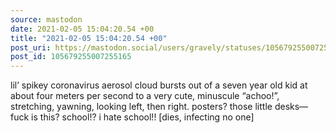 ```yaml
---
source: mastodon
date: 2021-02-05 15:04:20.54 +00
title: "2021-02-05 15:04:20.54 +00"
post_uri: https://mastodon.social/users/gravely/statuses/105679255007255165
post_id: 105679255007255165
---
```

lil’ spikey coronavirus aerosol cloud bursts out of a seven year old kid at about four meters per second to a very cute, minuscule “achoo!”, stretching, yawning, looking left, then right. posters? those little desks—fuck is this? school!? i hate school!! [dies, infecting no one]


